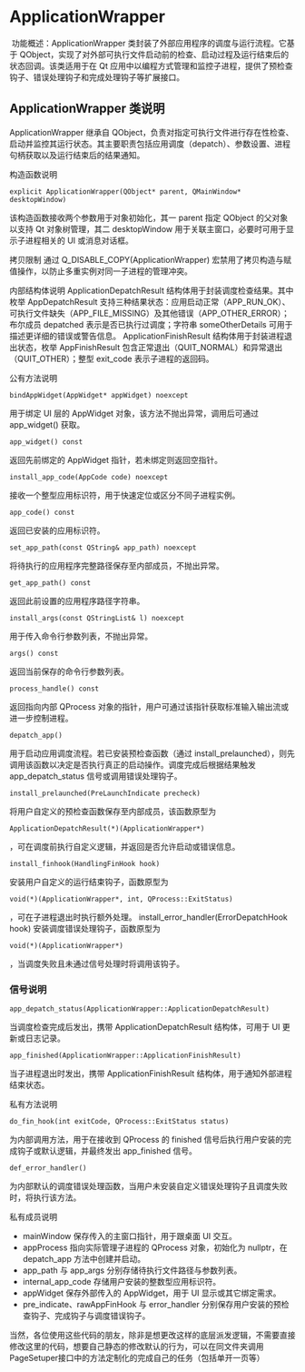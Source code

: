 # ApplicationWrapper

​	功能概述：ApplicationWrapper 类封装了外部应用程序的调度与运行流程。它基于 QObject，实现了对外部可执行文件启动前的检查、启动过程及运行结束后的状态回调。该类适用于在 Qt 应用中以编程方式管理和监控子进程，提供了预检查钩子、错误处理钩子和完成处理钩子等扩展接口。

## ApplicationWrapper 类说明

 ApplicationWrapper 继承自 QObject，负责对指定可执行文件进行存在性检查、启动并监控其运行状态。其主要职责包括应用调度（depatch）、参数设置、进程句柄获取以及运行结束后的结果通知。

构造函数说明

```
explicit ApplicationWrapper(QObject* parent, QMainWindow* desktopWindow)
```

该构造函数接收两个参数用于对象初始化，其一 parent 指定 QObject 的父对象以支持 Qt 对象树管理，其二 desktopWindow 用于关联主窗口，必要时可用于显示子进程相关的 UI 或消息对话框。

拷贝限制
通过 Q_DISABLE_COPY(ApplicationWrapper) 宏禁用了拷贝构造与赋值操作，以防止多重实例对同一子进程的管理冲突。

内部结构体说明
 ApplicationDepatchResult 结构体用于封装调度检查结果。其中枚举 AppDepatchResult 支持三种结果状态：应用启动正常（APP_RUN_OK）、可执行文件缺失（APP_FILE_MISSING）及其他错误（APP_OTHER_ERROR）；布尔成员 depatched 表示是否已执行过调度；字符串 someOtherDetails 可用于描述更详细的错误或警告信息。
 ApplicationFinishResult 结构体用于封装进程退出状态，枚举 AppFinishResult 包含正常退出（QUIT_NORMAL）和异常退出（QUIT_OTHER）；整型 exit_code 表示子进程的返回码。

公有方法说明

```
bindAppWidget(AppWidget* appWidget) noexcept 
```

用于绑定 UI 层的 AppWidget 对象，该方法不抛出异常，调用后可通过 app_widget() 获取。

```
app_widget() const 
```

返回先前绑定的 AppWidget 指针，若未绑定则返回空指针。

```
install_app_code(AppCode code) noexcept 
```

接收一个整型应用标识符，用于快速定位或区分不同子进程实例。

```
app_code() const 
```

返回已安装的应用标识符。

```
set_app_path(const QString& app_path) noexcept
```

 将待执行的应用程序完整路径保存至内部成员，不抛出异常。

```
get_app_path() const
```

 返回此前设置的应用程序路径字符串。

```
install_args(const QStringList& l) noexcept
```

 用于传入命令行参数列表，不抛出异常。

```
args() const
```

 返回当前保存的命令行参数列表。

```
process_handle() const
```

 返回指向内部 QProcess 对象的指针，用户可通过该指针获取标准输入输出流或进一步控制进程。

```
depatch_app() 
```

用于启动应用调度流程。若已安装预检查函数（通过 install_prelaunched），则先调用该函数以决定是否执行真正的启动操作。调度完成后根据结果触发 app_depatch_status 信号或调用错误处理钩子。

```
install_prelaunched(PreLaunchIndicate precheck)
```

 将用户自定义的预检查函数保存至内部成员，该函数原型为 

```
ApplicationDepatchResult(*)(ApplicationWrapper*)
```

，可在调度前执行自定义逻辑，并返回是否允许启动或错误信息。

```
install_finhook(HandlingFinHook hook)
```

 安装用户自定义的运行结束钩子，函数原型为 

```
void(*)(ApplicationWrapper*, int, QProcess::ExitStatus)
```

，可在子进程退出时执行额外处理。
 install_error_handler(ErrorDepatchHook hook) 安装调度错误处理钩子，函数原型为 

```
void(*)(ApplicationWrapper*)
```

，当调度失败且未通过信号处理时将调用该钩子。

### 信号说明

```
app_depatch_status(ApplicationWrapper::ApplicationDepatchResult) 
```

当调度检查完成后发出，携带 ApplicationDepatchResult 结构体，可用于 UI 更新或日志记录。

```
app_finished(ApplicationWrapper::ApplicationFinishResult)
```

当子进程退出时发出，携带 ApplicationFinishResult 结构体，用于通知外部进程结束状态。

私有方法说明

```
do_fin_hook(int exitCode, QProcess::ExitStatus status)
```

 为内部调用方法，用于在接收到 QProcess 的 finished 信号后执行用户安装的完成钩子或默认逻辑，并最终发出 app_finished 信号。

```
def_error_handler()
```

 为内部默认的调度错误处理函数，当用户未安装自定义错误处理钩子且调度失败时，将执行该方法。

私有成员说明

-  mainWindow 保存传入的主窗口指针，用于跟桌面 UI 交互。
-  appProcess 指向实际管理子进程的 QProcess 对象，初始化为 nullptr，在 depatch_app 方法中创建并启动。
-  app_path 与 app_args 分别存储待执行文件路径与参数列表。
-  internal_app_code 存储用户安装的整数型应用标识符。
-  appWidget 保存外部传入的 AppWidget，用于 UI 显示或其它绑定需求。
-  pre_indicate、rawAppFinHook 与 error_handler 分别保存用户安装的预检查钩子、完成钩子与调度错误钩子。

​	当然，各位使用这些代码的朋友，除非是想更改这样的底层派发逻辑，不需要直接修改这里的代码，想要自己静态的修改默认的行为，可以在同文件夹调用PageSetuper接口中的方法定制化的完成自己的任务（包括单开一页等）